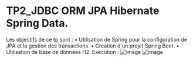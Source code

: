 # TP2_JDBC ORM JPA Hibernate Spring Data.
Les objectifs de ce tp sont : 
• Utilisation de Spring pour la configuration de JPA et la gestion des transactions. 
• Creation d'un projet Spring Boot. 
• Utilisation de base de données H2. 
Execution :
![image](https://user-images.githubusercontent.com/96680578/148526681-f48c7a9a-28d6-4b57-a93c-d84fcde200cf.png)
![image](https://user-images.githubusercontent.com/96680578/148526892-f21d0d4a-ab55-48fa-b05b-2921ce2d9cf1.png)
